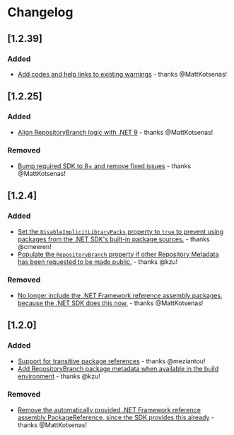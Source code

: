 # Changelog

## [1.2.39]

### Added

- [Add codes and help links to existing warnings](https://github.com/dotnet/reproducible-builds/pull/68) - thanks @MattKotsenas!

## [1.2.25]

### Added

- [Align RepositoryBranch logic with .NET 9](https://github.com/dotnet/reproducible-builds/pull/50) - thanks @MattKotsenas!

### Removed

- [Bump required SDK to 8+ and remove fixed issues](https://github.com/dotnet/reproducible-builds/pull/52) - thanks @MattKotsenas!

## [1.2.4]

### Added

- [Set the `DisableImplicitLibraryPacks` property to `true` to prevent using packages from the .NET SDK's built-in package sources.](https://github.com/dotnet/reproducible-builds/pull/21) - thanks @cmeeren!
- [Populate the `RepositoryBranch` property if other Repository Metadata has been requested to be made public.](https://github.com/dotnet/reproducible-builds/pull/27)  - thanks @kzu!

### Removed

- [No longer include the .NET Framework reference assembly packages, because the .NET SDK does this now.](https://github.com/dotnet/reproducible-builds/pull/33) - thanks @MattKotsenas!

## [1.2.0]

### Added

- [Support for transitive package references](https://github.com/dotnet/reproducible-builds/pull/16) - thanks @meziantou!
- [Add RepositoryBranch package metadata when available in the build environment](https://github.com/dotnet/reproducible-builds/pull/27) - thanks @kzu! 

### Removed

- [Remove the automatically provided .NET Framework reference assembly PackageReference, since the SDK provides this already](https://github.com/dotnet/reproducible-builds/pull/33) - thanks @MattKotsenas!
